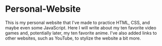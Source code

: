 # Personal-Website
This is my personal website that I've made to practice HTML, CSS, and maybe even some JavaScript.
Here I will write about my ten favorite video games and, potentially later, my ten favorite anime. I've also added links to other websites, such as YouTube, to stylize the website a bit more.
